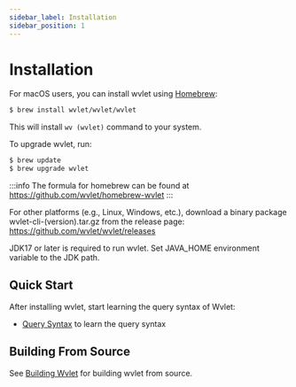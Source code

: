 ```yaml
---
sidebar_label: Installation
sidebar_position: 1
---
```


# Installation

For macOS users, you can install wvlet using [Homebrew](https://brew.sh/):

```bash
$ brew install wvlet/wvlet/wvlet
```

This will install `wv (wvlet)` command to your system.

To upgrade wvlet, run:
```bash
$ brew update
$ brew upgrade wvlet
```

:::info
The formula for homebrew can be found at 
https://github.com/wvlet/homebrew-wvlet
:::

For other platforms (e.g., Linux, Windows, etc.), download a binary package wvlet-cli-(version).tar.gz from the release page: https://github.com/wvlet/wvlet/releases

JDK17 or later is required to run wvlet. Set JAVA_HOME environment variable to the JDK path.

## Quick Start

After installing wvlet, start learning the query syntax of Wvlet:
- [Query Syntax](../syntax) to learn the query syntax


## Building From Source

See [Building Wvlet](../development/build.md) for building wvlet from source.
